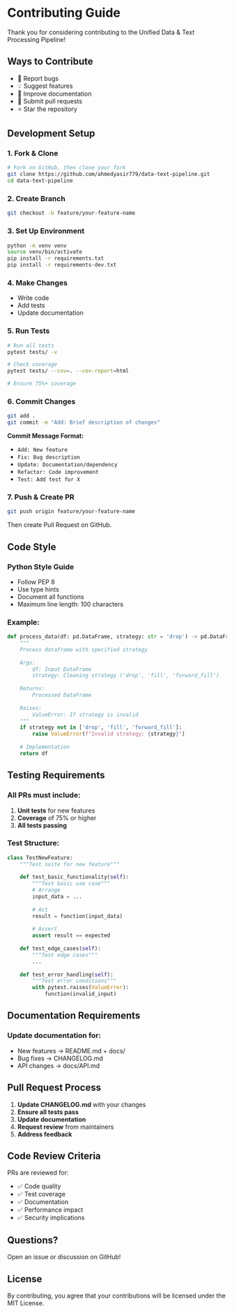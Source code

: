 # Contributing Guide

Thank you for considering contributing to the Unified Data & Text Processing Pipeline!

## Ways to Contribute

- 🐛 Report bugs
- 💡 Suggest features
- 📝 Improve documentation
- 🔧 Submit pull requests
- ⭐ Star the repository

## Development Setup

### 1. Fork & Clone
```bash
# Fork on GitHub, then clone your fork
git clone https://github.com/ahmedyasir779/data-text-pipeline.git
cd data-text-pipeline
```

### 2. Create Branch
```bash
git checkout -b feature/your-feature-name
```

### 3. Set Up Environment
```bash
python -m venv venv
source venv/bin/activate
pip install -r requirements.txt
pip install -r requirements-dev.txt
```

### 4. Make Changes

- Write code
- Add tests
- Update documentation

### 5. Run Tests
```bash
# Run all tests
pytest tests/ -v

# Check coverage
pytest tests/ --cov=. --cov-report=html

# Ensure 75%+ coverage
```

### 6. Commit Changes
```bash
git add .
git commit -m "Add: Brief description of changes"
```

**Commit Message Format:**
- `Add: New feature`
- `Fix: Bug description`
- `Update: Documentation/dependency`
- `Refactor: Code improvement`
- `Test: Add test for X`

### 7. Push & Create PR
```bash
git push origin feature/your-feature-name
```

Then create Pull Request on GitHub.

## Code Style

### Python Style Guide

- Follow PEP 8
- Use type hints
- Document all functions
- Maximum line length: 100 characters

### Example:
```python
def process_data(df: pd.DataFrame, strategy: str = 'drop') -> pd.DataFrame:
    """
    Process dataframe with specified strategy
    
    Args:
        df: Input DataFrame
        strategy: Cleaning strategy ('drop', 'fill', 'forward_fill')
        
    Returns:
        Processed DataFrame
        
    Raises:
        ValueError: If strategy is invalid
    """
    if strategy not in ['drop', 'fill', 'forward_fill']:
        raise ValueError(f"Invalid strategy: {strategy}")
    
    # Implementation
    return df
```

## Testing Requirements

### All PRs must include:

1. **Unit tests** for new features
2. **Coverage** of 75% or higher
3. **All tests passing**

### Test Structure:
```python
class TestNewFeature:
    """Test suite for new feature"""
    
    def test_basic_functionality(self):
        """Test basic use case"""
        # Arrange
        input_data = ...
        
        # Act
        result = function(input_data)
        
        # Assert
        assert result == expected
    
    def test_edge_cases(self):
        """Test edge cases"""
        ...
    
    def test_error_handling(self):
        """Test error conditions"""
        with pytest.raises(ValueError):
            function(invalid_input)
```

## Documentation Requirements

### Update documentation for:

- New features → README.md + docs/
- Bug fixes → CHANGELOG.md
- API changes → docs/API.md

## Pull Request Process

1. **Update CHANGELOG.md** with your changes
2. **Ensure all tests pass**
3. **Update documentation**
4. **Request review** from maintainers
5. **Address feedback**

## Code Review Criteria

PRs are reviewed for:

- ✅ Code quality
- ✅ Test coverage
- ✅ Documentation
- ✅ Performance impact
- ✅ Security implications

## Questions?

Open an issue or discussion on GitHub!

## License

By contributing, you agree that your contributions will be licensed under the MIT License.
